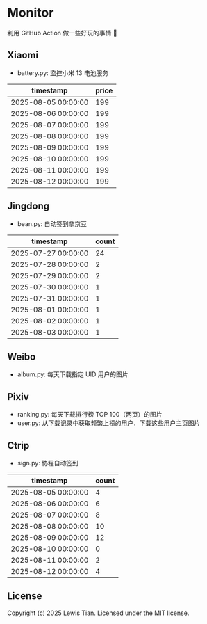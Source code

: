 # Monitor

利用 GitHub Action 做一些好玩的事情 🤣

## Xiaomi

- battery.py: 监控小米 13 电池服务

<!-- xiaomi13battery-start -->

| timestamp | price |
| --- | --- |
| 2025-08-05 00:00:00 | 199 |
| 2025-08-06 00:00:00 | 199 |
| 2025-08-07 00:00:00 | 199 |
| 2025-08-08 00:00:00 | 199 |
| 2025-08-09 00:00:00 | 199 |
| 2025-08-10 00:00:00 | 199 |
| 2025-08-11 00:00:00 | 199 |
| 2025-08-12 00:00:00 | 199 |

<!-- xiaomi13battery-end -->

## Jingdong

- bean.py: 自动签到拿京豆

<!-- jingdongbean-start -->

| timestamp | count |
| --- | --- |
| 2025-07-27 00:00:00 | 24 |
| 2025-07-28 00:00:00 | 2 |
| 2025-07-29 00:00:00 | 2 |
| 2025-07-30 00:00:00 | 1 |
| 2025-07-31 00:00:00 | 1 |
| 2025-08-01 00:00:00 | 1 |
| 2025-08-02 00:00:00 | 1 |
| 2025-08-03 00:00:00 | 1 |

<!-- jingdongbean-end -->

## Weibo

- album.py: 每天下载指定 UID 用户的图片

## Pixiv

- ranking.py: 每天下载排行榜 TOP 100（两页）的图片
- user.py: 从下载记录中获取频繁上榜的用户，下载这些用户主页图片

## Ctrip

- sign.py: 协程自动签到

<!-- ctrip_sign-start -->

| timestamp | count |
| --- | --- |
| 2025-08-05 00:00:00 | 4 |
| 2025-08-06 00:00:00 | 6 |
| 2025-08-07 00:00:00 | 8 |
| 2025-08-08 00:00:00 | 10 |
| 2025-08-09 00:00:00 | 12 |
| 2025-08-10 00:00:00 | 0 |
| 2025-08-11 00:00:00 | 2 |
| 2025-08-12 00:00:00 | 4 |

<!-- ctrip_sign-end -->

## License

Copyright (c) 2025 Lewis Tian. Licensed under the MIT license.
